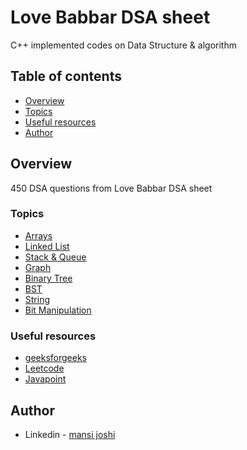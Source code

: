 # Love Babbar DSA sheet
C++ implemented codes on Data Structure &amp; algorithm

## Table of contents

- [Overview](#overview)
- [Topics](#topics)
- [Useful resources](#useful-resources)
- [Author](#author)

## Overview
450 DSA questions from Love Babbar DSA sheet

### Topics
- [Arrays](https://github.com/mansi05041/Love_babbar_DSA_sheet/tree/main/array)
- [Linked List](https://github.com/mansi05041/Love_babbar_DSA_sheet/tree/main/linked%20list)
- [Stack & Queue](https://github.com/mansi05041/Love_babbar_DSA_sheet/tree/main/Stacks%20%26%20Queue)
- [Graph](https://github.com/mansi05041/Love_babbar_DSA_sheet/tree/main/Graph)
- [Binary Tree](https://github.com/mansi05041/Love_babbar_DSA_sheet/tree/main/Binary%20Tree)
- [BST](https://github.com/mansi05041/Love_babbar_DSA_sheet/tree/main/BST)
- [String](https://github.com/mansi05041/Love_babbar_DSA_sheet/tree/main/String)
- [Bit Manipulation](https://github.com/mansi05041/Love_babbar_DSA_sheet/tree/main/Bit%20manipulation)


### Useful resources

- [geeksforgeeks](https://practice.geeksforgeeks.org/)
- [Leetcode](https://leetcode.com/) 
- [Javapoint](https://www.javatpoint.com/data-structure-tutorial)

## Author
- Linkedin - [mansi joshi](https://www.linkedin.com/in/mansi-joshi-663aa81a0/)